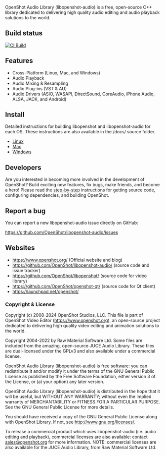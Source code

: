 OpenShot Audio Library (libopenshot-audio) is a free, open-source C++ library dedicated to
delivering high quality audio editing and audio playback solutions to the world.

## Build status
[![CI Build](https://github.com/OpenShot/libopenshot-audio/actions/workflows/ci.yml/badge.svg)](https://github.com/OpenShot/libopenshot-audio/actions/workflows/ci.yml)

## Features

* Cross-Platform (Linux, Mac, and Windows)
* Audio Playback
* Audio Mixing & Resampling
* Audio Plug-ins (VST & AU)
* Audio Drivers (ASIO, WASAPI, DirectSound, CoreAudio, iPhone Audio, ALSA, JACK, and Android)

## Install

Detailed instructions for building libopenshot and libopenshot-audio for each OS. These instructions
are also available in the /docs/ source folder.

   * [Linux](https://github.com/OpenShot/libopenshot/wiki/Linux-Build-Instructions)
   * [Mac](https://github.com/OpenShot/libopenshot/wiki/Mac-Build-Instructions)
   * [Windows](https://github.com/OpenShot/libopenshot/wiki/Windows-Build-Instructions)

## Developers

Are you interested in becoming more involved in the development of
OpenShot? Build exciting new features, fix bugs, make friends, and become a hero!
Please read the [step-by-step](https://github.com/OpenShot/openshot-qt/wiki/Become-a-Developer)
instructions for getting source code, configuring dependencies, and building OpenShot.

## Report a bug

You can report a new libopenshot-audio issue directly on GitHub:

https://github.com/OpenShot/libopenshot-audio/issues

## Websites

- https://www.openshot.org/  (Official website and blog)
- https://github.com/OpenShot/libopenshot-audio/ (source code and issue tracker)
- https://github.com/OpenShot/libopenshot/ (source code for video library)
- https://github.com/OpenShot/openshot-qt/ (source code for Qt client)
- https://launchpad.net/openshot/

### Copyright & License

Copyright (c) 2008-2024 OpenShot Studios, LLC. This file is part of
OpenShot Video Editor (https://www.openshot.org), an open-source project
dedicated to delivering high quality video editing and animation solutions
to the world.

Copyright 2004-2022 by Raw Material Software Ltd. Some files are included from
the amazing, open-source JUCE Audio Library. These files are dual-licensed
under the GPLv3 and also available under a commercial license.

OpenShot Audio Library (libopenshot-audio) is free software: you can redistribute 
it and/or modify it under the terms of the GNU General Public License as published 
by the Free Software Foundation, either version 3 of the License, or (at your option) 
any later version.

OpenShot Audio Library (libopenshot-audio) is distributed in the hope that it will 
be useful, but WITHOUT ANY WARRANTY; without even the implied warranty of 
MERCHANTABILITY or FITNESS FOR A PARTICULAR PURPOSE. See the GNU General Public 
License for more details.

You should have received a copy of the GNU General Public License along with 
OpenShot Library. If not, see http://www.gnu.org/licenses/.

To release a commercial product which uses libopenshot-audio (i.e. audio
editing and playback), commercial licenses are also available: contact
sales@openshot.org for more information. NOTE: commercial licenses are also
available for the JUCE Audio Library, from Raw Material Software Ltd.
